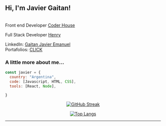 

<h2> Hi, I'm Javier Gaitan!</h2>

  </br>
  Front end Developer   <a href="https://www.coderhouse.com/">Coder House</a> 
</em></p>


  Full Stack Developer   <a href="https://www.soyhenry.com/">Henry</a> 
</em></p>


LinkedIn: <a href="https://www.linkedin.com/in/javier-emanuel-gaitan/">Gaitan Javier Emanuel</a> 
</br>
Portafolios: <a href="https://portfoliogaitan.000webhostapp.com/">CLICK</a>



###  A little more about me...  

```javascript
const javier = {
  country: "Argentina",
  code: [Javascript, HTML, CSS],
  tools: [React, Node],

}
```

 <em></em>
 
 <div align="center">
  
[![GitHub Streak](https://streak-stats.demolab.com?user=javigaitan&theme=tokyonight&hide_border=true&date_format=j%20M%5B%20Y%5D)](https://git.io/streak-stats)
  <em></em>

[![Top Langs](https://github-readme-stats.vercel.app/api/top-langs/?username=javigaitan&layout=compact&theme=vision-friendly-dark)](https://github.com/anuraghazra/github-readme-stats)
  
</div>

---
   

